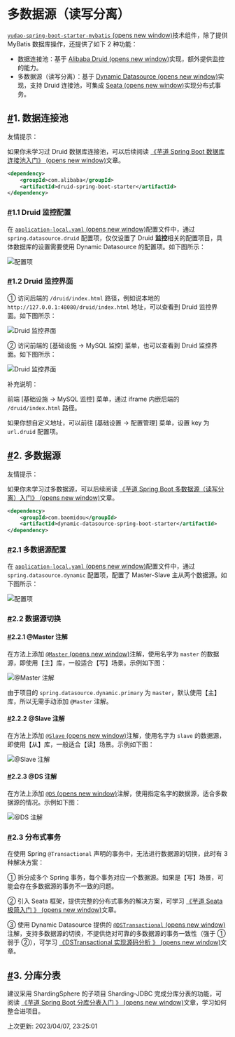 # 多数据源（读写分离）

[`yudao-spring-boot-starter-mybatis` (opens new window)](https://github.com/YunaiV/ruoyi-vue-pro/blob/master/yudao-framework/yudao-spring-boot-starter-mybatis/)技术组件，除了提供 MyBatis 数据库操作，还提供了如下 2 种功能：

- 数据连接池：基于 [Alibaba Druid (opens new window)](https://github.com/alibaba/druid)实现，额外提供监控的能力。
- 多数据源（读写分离）：基于 [Dynamic Datasource (opens new window)](https://github.com/baomidou/dynamic-datasource-spring-boot-starter)实现，支持 Druid 连接池，可集成 [Seata (opens new window)](https://www.iocoder.cn/Seata/install/?yudao)实现分布式事务。

## [#](https://doc.iocoder.cn/dynamic-datasource/#_1-数据连接池)1. 数据连接池

友情提示：

如果你未学习过 Druid 数据库连接池，可以后续阅读 [《芋道 Spring Boot 数据库连接池入门》 (opens new window)](http://www.iocoder.cn/Spring-Boot/datasource-pool/?yudao)文章。

```xml
<dependency>
    <groupId>com.alibaba</groupId>
    <artifactId>druid-spring-boot-starter</artifactId>
</dependency>
```

### [#](https://doc.iocoder.cn/dynamic-datasource/#_1-1-druid-监控配置)1.1 Druid 监控配置

在 [`application-local.yaml` (opens new window)](https://github.com/YunaiV/ruoyi-vue-pro/blob/master/yudao-server/src/main/resources/application-local.yaml)配置文件中，通过 `spring.datasource.druid` 配置项，仅仅设置了 Druid **监控**相关的配置项目，具体数据库的设置需要使用 Dynamic Datasource 的配置项。如下图所示：

![ 配置项](https://doc.iocoder.cn/img/%E5%A4%9A%E6%95%B0%E6%8D%AE%E6%BA%90/01.png)

### [#](https://doc.iocoder.cn/dynamic-datasource/#_1-2-druid-监控界面)1.2 Druid 监控界面

① 访问后端的 `/druid/index.html` 路径，例如说本地的 `http://127.0.0.1:48080/druid/index.html` 地址，可以查看到 Druid 监控界面。如下图所示：

![Druid 监控界面](https://doc.iocoder.cn/img/%E5%A4%9A%E6%95%B0%E6%8D%AE%E6%BA%90/02.png)

② 访问前端的 [基础设施 -> MySQL 监控] 菜单，也可以查看到 Druid 监控界面。如下图所示：

![Druid 监控界面](https://doc.iocoder.cn/img/%E5%A4%9A%E6%95%B0%E6%8D%AE%E6%BA%90/03.png)

补充说明：

前端 [基础设施 -> MySQL 监控] 菜单，通过 iframe 内嵌后端的 `/druid/index.html` 路径。

如果你想自定义地址，可以前往 [基础设置 -> 配置管理] 菜单，设置 key 为 `url.druid` 配置项。

## [#](https://doc.iocoder.cn/dynamic-datasource/#_2-多数据源)2. 多数据源

友情提示：

如果你未学习过多数据源，可以后续阅读 [《芋道 Spring Boot 多数据源（读写分离）入门》 (opens new window)](http://www.iocoder.cn/Spring-Boot/dynamic-datasource/?yudao)文章。

```xml
<dependency>
    <groupId>com.baomidou</groupId>
    <artifactId>dynamic-datasource-spring-boot-starter</artifactId>
</dependency>
```

### [#](https://doc.iocoder.cn/dynamic-datasource/#_2-1-多数据源配置)2.1 多数据源配置

在 [`application-local.yaml` (opens new window)](https://github.com/YunaiV/ruoyi-vue-pro/blob/master/yudao-server/src/main/resources/application-local.yaml#L30-L58)配置文件中，通过 `spring.datasource.dynamic` 配置项，配置了 Master-Slave 主从两个数据源。如下图所示：

![ 配置项](https://doc.iocoder.cn/img/%E5%A4%9A%E6%95%B0%E6%8D%AE%E6%BA%90/04.png)

### [#](https://doc.iocoder.cn/dynamic-datasource/#_2-2-数据源切换)2.2 数据源切换

#### [#](https://doc.iocoder.cn/dynamic-datasource/#_2-2-1-master-注解)2.2.1 @Master 注解

在方法上添加 [`@Master` (opens new window)](https://github.com/baomidou/dynamic-datasource-spring-boot-starter/blob/master/src/main/java/com/baomidou/dynamic/datasource/annotation/Master.java)注解，使用名字为 `master` 的数据源，即使用【主】库，一般适合【写】场景。示例如下图：

![@Master 注解](https://doc.iocoder.cn/img/%E5%A4%9A%E6%95%B0%E6%8D%AE%E6%BA%90/05.png)

由于项目的 `spring.datasource.dynamic.primary` 为 `master`，默认使用【主】库，所以无需手动添加 `@Master` 注解。

#### [#](https://doc.iocoder.cn/dynamic-datasource/#_2-2-2-slave-注解)2.2.2 @Slave 注解

在方法上添加 [`@Slave` (opens new window)](https://github.com/baomidou/dynamic-datasource-spring-boot-starter/blob/master/src/main/java/com/baomidou/dynamic/datasource/annotation/Slave.java)注解，使用名字为 `slave` 的数据源，即使用【从】库，一般适合【读】场景。示例如下图：

![@Slave 注解](https://doc.iocoder.cn/img/%E5%A4%9A%E6%95%B0%E6%8D%AE%E6%BA%90/06.png)

#### [#](https://doc.iocoder.cn/dynamic-datasource/#_2-2-3-ds-注解)2.2.3 @DS 注解

在方法上添加 [`@DS` (opens new window)](https://github.com/baomidou/dynamic-datasource-spring-boot-starter/blob/master/src/main/java/com/baomidou/dynamic/datasource/annotation/DS.java)注解，使用指定名字的数据源，适合多数据源的情况。示例如下图：

![@DS 注解](https://doc.iocoder.cn/img/%E5%A4%9A%E6%95%B0%E6%8D%AE%E6%BA%90/07.png)

### [#](https://doc.iocoder.cn/dynamic-datasource/#_2-3-分布式事务)2.3 分布式事务

在使用 Spring `@Transactional` 声明的事务中，无法进行数据源的切换，此时有 3 种解决方案：

① 拆分成多个 Spring 事务，每个事务对应一个数据源。如果是【写】场景，可能会存在多数据源的事务不一致的问题。

② 引入 Seata 框架，提供完整的分布式事务的解决方案，可学习 [《芋道 Seata 极简入门 》 (opens new window)](https://www.iocoder.cn/Seata/install/?yudao)文章。

③ 使用 Dynamic Datasource 提供的 [`@DSTransactional` (opens new window)](https://github.com/baomidou/dynamic-datasource-spring-boot-starter/blob/master/src/main/java/com/baomidou/dynamic/datasource/annotation/DSTransactional.java)注解，支持多数据源的切换，不提供绝对可靠的多数据源的事务一致性（强于 ① 弱于 ②），可学习 [《DSTransactional 实现源码分析 》 (opens new window)](https://www.yinxiang.com/everhub/note/ac0175c8-35f5-4d66-8cd3-c662d7a16441)文章。

## [#](https://doc.iocoder.cn/dynamic-datasource/#_3-分库分表)3. 分库分表

建议采用 ShardingSphere 的子项目 Sharding-JDBC 完成分库分表的功能，可阅读 [《芋道 Spring Boot 分库分表入门 》 (opens new window)](https://www.iocoder.cn/Spring-Boot/sharding-datasource/?yudao)文章，学习如何整合进项目。

上次更新: 2023/04/07, 23:25:01